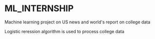 # ML_INTERNSHIP
Machine learning project on US news and world's report on college data


Logistic reression algorithm is used to process college data
